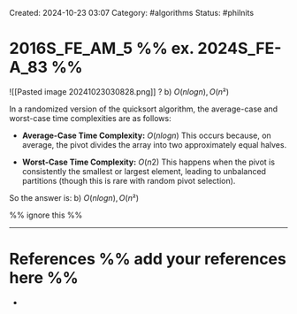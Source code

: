 Created: 2024-10-23 03:07
Category: #algorithms
Status: #philnits



# 2016S_FE_AM_5 %% ex. 2024S_FE-A_83 %%

![[Pasted image 20241023030828.png]]
?
b) $O(n log n), O(n²)$

In a randomized version of the quicksort algorithm, the average-case and worst-case time complexities are as follows:

- **Average-Case Time Complexity:** $O(nlogn)$
    This occurs because, on average, the pivot divides the array into two approximately equal halves.

- **Worst-Case Time Complexity:** $O(n2)$
    This happens when the pivot is consistently the smallest or largest element, leading to unbalanced partitions (though this is rare with random pivot selection).

So the answer is:
b) $O(n log n), O(n²)$

%% ignore this %%
<!--SR:!2025-04-20,12,270-->
---









# References %% add your references here %%
- 
